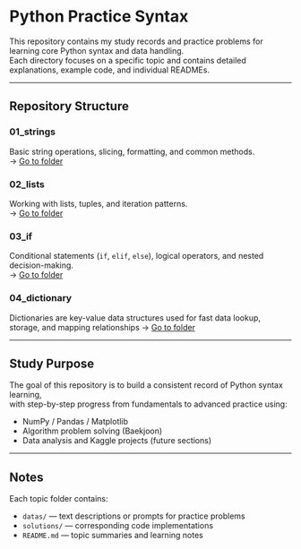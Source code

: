 # Python Practice Syntax

This repository contains my study records and practice problems for learning core Python syntax and data handling.  
Each directory focuses on a specific topic and contains detailed explanations, example code, and individual READMEs.

---

## Repository Structure

### 01_strings  
Basic string operations, slicing, formatting, and common methods.  
→ [Go to folder](01_strings)

### 02_lists  
Working with lists, tuples, and iteration patterns.  
→ [Go to folder](02_lists)

### 03_if  
Conditional statements (`if`, `elif`, `else`), logical operators, and nested decision-making.  
→ [Go to folder](03_if)

### 04_dictionary
Dictionaries are key-value data structures used for fast data lookup, storage, and mapping relationships
→ [Go to folder](04_dictionary)

---

## Study Purpose

The goal of this repository is to build a consistent record of Python syntax learning,  
with step-by-step progress from fundamentals to advanced practice using:
- NumPy / Pandas / Matplotlib
- Algorithm problem solving (Baekjoon)
- Data analysis and Kaggle projects (future sections)

---

## Notes

Each topic folder contains:
- `datas/` — text descriptions or prompts for practice problems  
- `solutions/` — corresponding code implementations  
- `README.md` — topic summaries and learning notes
